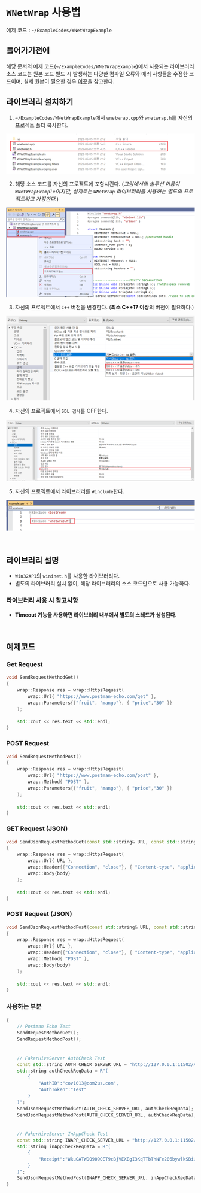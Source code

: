 # `WNetWrap` 사용법

예제 코드 : `~/ExampleCodes/WNetWrapExample`

## 들어가기전에

해당 문서의 예제 코드(`~/ExampleCodes/WNetWrapExample`)에서 사용되는 라이브러리 소스 코드는 원본 코드 빌드 시 발생하는 다양한 컴파일 오류와 에러 사항들을 수정한 코드이며, 실제 원본이 필요한 경우 [이곳](https://github.com/hack-tramp/WNetWrap)을 참고한다.

## 라이브러리 설치하기

1. `~/ExampleCodes/WNetWrapExample`에서 `wnetwrap.cpp`와 `wnetwrap.h`를 자신의 프로젝트 폴더 복사한다.

![install](../Images/WNetWrap/install_01.png)


2. 해당 소스 코드를 자신의 프로젝트에 포함시킨다. (*그림에서의 솔루션 이름이 `WNetWrapExample`이지만, 실제로는 `WNetWrap` 라이브러리를 사용하는 별도의 프로젝트라고 가정한다.*)

![install](../Images/WNetWrap/install_02.png)

3. 자신의 프로젝트에서 `C++` 버전을 변경한다. (**최소 C++17 이상**의 버전이 필요하다.)

![install](../Images/WNetWrap/install_03.png)

4. 자신의 프로젝트에서 `SDL 검사`를 OFF한다.

![install](../Images/WNetWrap/install_04.png)

5. 자신의 프로젝트에서 라이브러리를 `#include`한다.

![install](../Images/WNetWrap/install_05.png)

<br>

## 라이브러리 설명

- `Win32API`의 `wininet.h`를 사용한 라이브러리다.
- 별도의 라이브러리 설치 없이, 해당 라이브러리의 소스 코드만으로 사용 가능하다.

### 라이브러리 사용 시 참고사항

- **Timeout 기능을 사용하면 라이브러리 내부에서 별도의 스레드가 생성된다.**

<br>

## 예제코드

### Get Request
```cpp
void SendRequestMethodGet()
{
	wrap::Response res = wrap::HttpsRequest(
		wrap::Url{ "https://www.postman-echo.com/get" },
		wrap::Parameters{{"fruit", "mango"}, { "price","30" }}
	);

	std::cout << res.text << std::endl;
}
```

### POST Request
```cpp
void SendRequestMethodPost()
{
	wrap::Response res = wrap::HttpsRequest(
		wrap::Url{ "https://www.postman-echo.com/post" },
		wrap::Method{ "POST" },
		wrap::Parameters{{"fruit", "mango"}, { "price","30" }}
	);

	std::cout << res.text << std::endl;
}
```

### GET Request (JSON)
```cpp
void SendJsonRequestMethodGet(const std::string& URL, const std::string& body)
{
	wrap::Response res = wrap::HttpsRequest(
		wrap::Url{ URL },
		wrap::Header{{"Connection", "close"}, { "Content-type", "application/json" }, { "Accept", "text/plain" }},
		wrap::Body{body}
	);

	std::cout << res.text << std::endl;
}
```

### POST Request (JSON)
```cpp
void SendJsonRequestMethodPost(const std::string& URL, const std::string& body)
{
	wrap::Response res = wrap::HttpsRequest(
		wrap::Url{ URL },
		wrap::Header{{"Connection", "close"}, { "Content-type", "application/json" }, { "Accept", "text/plain" }},
		wrap::Method{ "POST" },
		wrap::Body{body}
	);

	std::cout << res.text << std::endl;
}
```

### 사용하는 부분
```cpp
{
	// Postman Echo Test
	SendRequestMethodGet();
	SendRequestMethodPost();


	// FakerHiveServer AuthCheck Test
	const std::string AUTH_CHECK_SERVER_URL = "http://127.0.0.1:11502/AuthCheck";
	std::string authCheckReqData = R"(
		{
			"AuthID":"cov1013@com2us.com",
			"AuthToken":"Test"
		}
	)";
	SendJsonRequestMethodGet(AUTH_CHECK_SERVER_URL, authCheckReqData);
	SendJsonRequestMethodPost(AUTH_CHECK_SERVER_URL, authCheckReqData);


	// FakerHiveServer InAppCheck Test
	const std::string INAPP_CHECK_SERVER_URL = "http://127.0.0.1:11502/InAppCheck";
	std::string inAppCheckReqData = R"(
		{
			"Receipt":"WkuOATWDQ909OET9cBjVEXEgI3KqTTbThNFe206bywlkSBiUD1hgrCltj3g1a84d"
		}
	)";
	SendJsonRequestMethodPost(INAPP_CHECK_SERVER_URL, inAppCheckReqData);
}
```